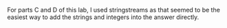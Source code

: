 For parts C and D of this lab, I used stringstreams as that seemed to be the easiest way to add the strings and integers into
the answer directly.
